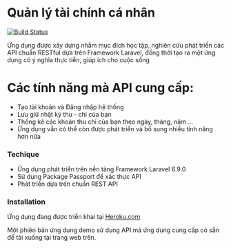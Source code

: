 # Quản lý tài chính cá nhân



[![Build Status](https://travis-ci.org/joemccann/dillinger.svg?branch=master)](https://travis-ci.org/joemccann/dillinger)

Ứng dụng được xây dựng nhằm mục đích học tập, nghiên cứu phát triển các API chuẩn RESTful dựa trên Framework Laravel, đồng thời tạo ra một ứng dụng có ý nghĩa thực tiễn, giúp ích cho cuộc sống


# Các tính năng mà API cung cấp:

  - Tạo tài khoản và Đăng nhập hệ thống
  - Lưu giữ nhật ký thu - chi của bạn
  - Thống kê các khoản thu chi của bạn theo ngày, tháng, năm
  ...
  - Ứng dụng  vẫn có thể còn được phát triển và bổ sung nhiều tính năng hơn nữa


### Techique
- Ứng dụng phát triển trên nền tảng Framework Laravel 6.9.0
- Sử dụng Package Passport để xác thực API
- Phát triển dựa trên chuẩn REST API


### Installation

Ứng dụng đang được triển khai tại [Heroku.com](https://my-finacy.herokuapp.com/) 

Một phiên bản ứng dụng demo sử dụng API mà ứng dụng cung cấp có sẵn để tải xuống tại trang web trên.
